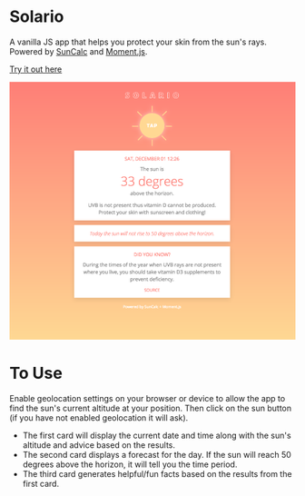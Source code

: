 # Solario
A vanilla JS app that helps you protect your skin from the sun's rays. Powered by [SunCalc](https://github.com/mourner/suncalc) and [Moment.js](https://momentjs.com/).

[Try it out here](https://luccipaula.github.io/solario/)

![Solario Web](https://github.com/luccipaula/solario/blob/master/src/img/solario-tn.png)

# To Use
Enable geolocation settings on your browser or device to allow the app to find the sun's current altitude at your position. Then click on the sun button (if you have not enabled geolocation it will ask).

* The first card will display the current date and time along with the sun's altitude and advice based on the results.
* The second card displays a forecast for the day. If the sun will reach 50 degrees above the horizon, it will tell you the time period.
* The third card generates helpful/fun facts based on the results from the first card.
